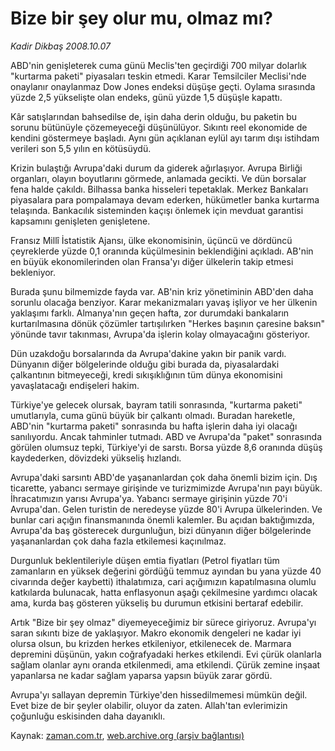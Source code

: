 # Bize bir şey olur mu, olmaz mı?

*Kadir Dikbaş 2008.10.07*

<tr><td class="metin" colspan="2" style="padding-top: 20px; padding-left: 5px; padding-right: 10px;">ABD'nin genişleterek cuma günü Meclis'ten geçirdiği 700 milyar dolarlık "kurtarma paketi" piyasaları teskin etmedi. Karar Temsilciler Meclisi'nde onaylanır onaylanmaz Dow Jones endeksi düşüşe geçti. Oylama sırasında yüzde 2,5 yükselişte olan endeks, günü yüzde 1,5 düşüşle kapattı.</td></tr><tr><td class="metin" colspan="2" style="padding-top: 20px; padding-left: 5px; padding-right: 10px;"><p> Kâr satışlarından bahsedilse de, işin daha derin olduğu, bu paketin bu sorunu bütünüyle çözemeyeceği düşünülüyor. Sıkıntı reel ekonomide de kendini göstermeye başladı. Aynı gün açıklanan eylül ayı tarım dışı istihdam verileri son 5,5 yılın en kötüsüydü. 
<p> Krizin bulaştığı Avrupa'daki durum da giderek ağırlaşıyor. Avrupa Birliği organları, olayın boyutlarını görmede, anlamada gecikti. Ve dün borsalar fena halde çakıldı. Bilhassa banka hisseleri tepetaklak. Merkez Bankaları piyasalara para pompalamaya devam ederken, hükümetler banka kurtarma telaşında. Bankacılık sisteminden kaçışı önlemek için mevduat garantisi kapsamını genişleten genişletene. 
<p> Fransız Millî İstatistik Ajansı, ülke ekonomisinin, üçüncü ve dördüncü çeyreklerde yüzde 0,1 oranında küçülmesinin beklendiğini açıkladı. AB'nin en büyük ekonomilerinden olan Fransa'yı diğer ülkelerin takip etmesi bekleniyor.
<p> Burada şunu bilmemizde fayda var. AB'nin kriz yönetiminin ABD'den daha sorunlu olacağa benziyor. Karar mekanizmaları yavaş işliyor ve her ülkenin yaklaşımı farklı. Almanya'nın geçen hafta, zor durumdaki bankaların kurtarılmasına dönük çözümler tartışılırken "Herkes başının çaresine baksın" yönünde tavır takınması, Avrupa'da işlerin kolay olmayacağını gösteriyor.
<p> Dün uzakdoğu borsalarında da Avrupa'dakine yakın bir panik vardı. Dünyanın diğer bölgelerinde olduğu gibi burada da, piyasalardaki çalkantının bitmeyeceği, kredi sıkışıklığının tüm dünya ekonomisini yavaşlatacağı endişeleri hakim.
<p> Türkiye'ye gelecek olursak, bayram tatili sonrasında, "kurtarma paketi" umutlarıyla, cuma günü büyük bir çalkantı olmadı. Buradan hareketle, ABD'nin "kurtarma paketi" sonrasında bu hafta işlerin daha iyi olacağı sanılıyordu. Ancak tahminler tutmadı. ABD ve Avrupa'da "paket" sonrasında görülen olumsuz tepki, Türkiye'yi de sarstı. Borsa yüzde 8,6 oranında düşüş kaydederken, dövizdeki yükseliş hızlandı.
<p> Avrupa'daki sarsıntı ABD'de yaşananlardan çok daha önemli bizim için. Dış ticarette, yabancı sermaye girişinde ve turizmimizde Avrupa'nın payı büyük. İhracatımızın yarısı Avrupa'ya. Yabancı sermaye girişinin yüzde 70'i Avrupa'dan. Gelen turistin de neredeyse yüzde 80'i Avrupa ülkelerinden. Ve bunlar cari açığın finansmanında önemli kalemler. Bu açıdan baktığımızda, Avrupa'da baş gösterecek durgunluğun, bizi dünyanın diğer bölgelerinde yaşananlardan çok daha fazla etkilemesi kaçınılmaz.
<p> Durgunluk beklentileriyle düşen emtia fiyatları (Petrol fiyatları tüm zamanların en yüksek değerini gördüğü temmuz ayından bu yana yüzde 40 civarında değer kaybetti) ithalatımıza, cari açığımızın kapatılmasına olumlu katkılarda bulunacak, hatta enflasyonun aşağı çekilmesine yardımcı olacak ama, kurda baş gösteren yükseliş bu durumun etkisini bertaraf edebilir. 
<p> Artık "Bize bir şey olmaz" diyemeyeceğimiz bir sürece giriyoruz. Avrupa'yı saran sıkıntı bize de yaklaşıyor. Makro ekonomik dengeleri ne kadar iyi olursa olsun, bu krizden herkes etkileniyor, etkilenecek de. Marmara depremini düşünün, yakın coğrafyadaki herkes etkilendi. Evi çürük olanlarla sağlam olanlar aynı oranda etkilenmedi, ama etkilendi. Çürük zemine inşaat yapanlarsa ne kadar sağlam yaparsa yapsın büyük zarar gördü.
<p> Avrupa'yı sallayan depremin Türkiye'den hissedilmemesi mümkün değil. Evet bize de bir şeyler olabilir, oluyor da zaten. Allah'tan evlerimizin çoğunluğu eskisinden daha dayanıklı.<br/></p></p></p></p></p></p></p></p></p></p></td></tr>

Kaynak: [zaman.com.tr](http://zaman.com.tr/yazar.do?yazino=746300), [web.archive.org (arşiv bağlantısı)](http://web.archive.org/web/20081206155350/http://www.zaman.com.tr:80/yazar.do?yazino=746300)
